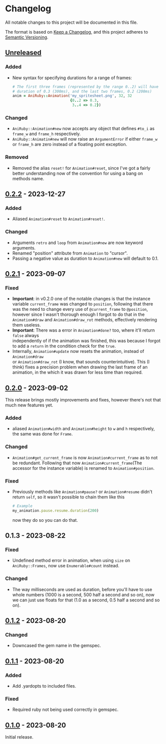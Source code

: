 # Changelog

All notable changes to this project will be documented in this file.

The format is based on [Keep a Changelog](https://keepachangelog.com/en/1.0.0/),
and this project adheres to [Semantic Versioning](https://semver.org/spec/v2.0.0.html).

## [Unreleased]

### Added

- New syntax for specifying durations for a range of frames:
  ```ruby
  # The first three frames (represented by the range 0..2) will have a
  # duration of 0.3 (300ms), and the last two frames, 0.2 (200ms)
  anim = AniRuby::Animation('my_spritesheet.png', 32, 32
                            {0..2 => 0.3,
                             3..4 => 0.2})
  ```

### Changed

- `AniRuby::Animation#new` now accepts any object that defines `#to_i` as `frame_w`
  and `frame_h` respectively.
- `AniRuby::Animatin#new` will now raise an `ArgumentError` if either `frame_w` or `frame_h`
  are zero instead of a floating point exception.

### Removed

- Removed the alias `reset!` for `Animation#reset`, since I've got a fairly
better understanding now of the convention for using a bang on methods name.

## [0.2.2] - 2023-12-27

### Added

- Aliased `Animation#reset` to `Animation#reset!`.

### Changed

- Arguments `retro` and `loop` from `Animation#new` are now keyword arguments.
- Renamed "position" attribute from `Animation` to "cursor".
- Passing a negative value as duration to `Animation#new` will default to 0.1.

## [0.2.1] - 2023-09-07

### Fixed

- **Important**: in v0.2.0 one of the notable changes is that the instance variable `current_frame` was changed to `position`, following that there was
  the need to change every use of `@current_frame` to `@position`, however
  since I wasn't thorough enough I forgot to do that in the `Animation#draw` and `Animation#draw_rot`
  methods, effectively rendering them useless.
- **Important**: There was a error in `Animation#done?` too, where it'll return `false` always    
  independently of if the animation was finished, this was because I forgot to add a `return` in
  the condition check for the `true`.
- Internally, `Animation#update` now resets the animation, instead of `Animation#draw`  
or `Animation#draw_rot` (I know, that sounds counterintuitive). This (I think) fixes a precision problem when drawing the last frame
of an animation, in the which it was drawn for less time than required.

## [0.2.0] - 2023-09-02

This release brings mostly improvements and fixes, however there's not that much
new features yet.

### Added

- aliased `Animation#width` and `Animation#height` to `w` and `h` respectively, the same was done
for `Frame`.

### Changed

- `Animation#get_current_frame` is now `Animation#current_frame` as to not be redundant. Following that now `Animation#current_frame`(The accessor for the instance variable) is renamed to `Animation#position`.

### Fixed

- Previously methods like `Animation#pause?` or `Animation#resume` didn't return `self`, so it wasn't possible to chain them like this
  ```ruby
  # Example
  my_animation.pause.resume.duration(200)
  ```
  now they do so you can do that.

## 0.1.3 - 2023-08-22

### Fixed

- Undefined method error in animation, when using `size` on `AniRuby::Frames`, now
  use `Enumerable#count` instead.

### Changed

- The way milliseconds are used as duration, before you'll have to use whole numbers
  (1000 is a second, 500 half a second and so on), now we can just use floats for that (1.0 as a second, 0.5 half a second and so on).

## [0.1.2] - 2023-08-20

### Changed

- Downcased the gem name in the gemspec.

## [0.1.1] - 2023-08-20

### Added

- Add .yardopts to included files.

### Fixed

- Required ruby not being used correctly in gemspec.

## [0.1.0] - 2023-08-20

Initial release.

[Unreleased]: https://github.com/Chadowo/aniruby/compare/v0.2.2...HEAD
[0.2.2]: https://github.com/Chadowo/aniruby/compare/v0.2.1...v0.2.2
[0.2.1]: https://github.com/Chadowo/aniruby/compare/v0.2.0...v0.2.1
[0.2.0]: https://github.com/Chadowo/aniruby/compare/v0.1.3...v0.2.0
[0.1.3]: https://github.com/Chadowo/aniruby/compare/v0.1.2...v0.1.3
[0.1.2]: https://github.com/Chadowo/aniruby/compare/v0.1.1...v0.1.2
[0.1.1]: https://github.com/Chadowo/aniruby/compare/v0.1.0...v0.1.1
[0.1.0]: https://github.com/Chadowo/aniruby/releases/v0.1.0
